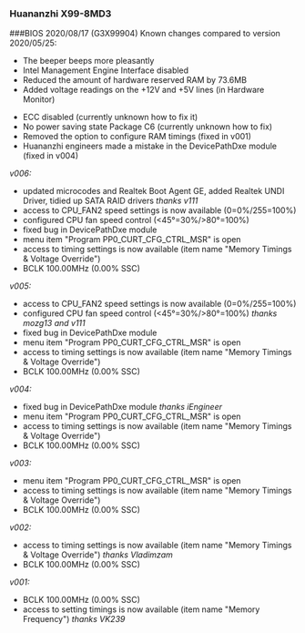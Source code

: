 ### Huananzhi X99-8MD3
###BIOS 2020/08/17 (G3X99904)
Known changes compared to version 2020/05/25:

+ The beeper beeps more pleasantly
+ Intel Management Engine Interface disabled
+ Reduced the amount of hardware reserved RAM by 73.6MB
+ Added voltage readings on the +12V and +5V lines (in Hardware Monitor)
- ECC disabled (currently unknown how to fix it)
- No power saving state Package C6 (currently unknown how to fix)
- Removed the option to configure RAM timings (fixed in v001)
- Huananzhi engineers made a mistake in the DevicePathDxe module (fixed in v004)

*v006:*
* updated microcodes and Realtek Boot Agent GE, added Realtek UNDI Driver, tidied up SATA RAID drivers *thanks v111*
* access to CPU_FAN2 speed settings is now available (0=0%/255=100%)
* configured CPU fan speed control (<45°=30%/>80°=100%)
* fixed bug in DevicePathDxe module
* menu item "Program PP0_CURT_CFG_CTRL_MSR" is open
* access to timing settings is now available (item name "Memory Timings & Voltage Override")
* BCLK 100.00MHz (0.00% SSC)

*v005:*
* access to CPU_FAN2 speed settings is now available (0=0%/255=100%)
* configured CPU fan speed control (<45°=30%/>80°=100%) *thanks mozg13 and v111*
* fixed bug in DevicePathDxe module
* menu item "Program PP0_CURT_CFG_CTRL_MSR" is open
* access to timing settings is now available (item name "Memory Timings & Voltage Override")
* BCLK 100.00MHz (0.00% SSC)

*v004:*
* fixed bug in DevicePathDxe module *thanks iEngineer*
* menu item "Program PP0_CURT_CFG_CTRL_MSR" is open
* access to timing settings is now available (item name "Memory Timings & Voltage Override")
* BCLK 100.00MHz (0.00% SSC)

*v003:*
* menu item "Program PP0_CURT_CFG_CTRL_MSR" is open
* access to timing settings is now available (item name "Memory Timings & Voltage Override")
* BCLK 100.00MHz (0.00% SSC)

*v002:*
* access to timing settings is now available (item name "Memory Timings & Voltage Override") *thanks Vladimzam*
* BCLK 100.00MHz (0.00% SSC)

*v001:*
* BCLK 100.00MHz (0.00% SSC)
* access to setting timings is now available (item name "Memory Frequency") *thanks VK239*